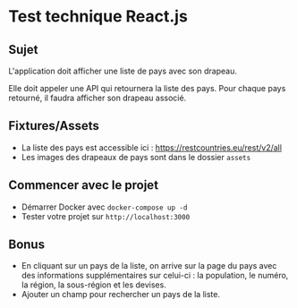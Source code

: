 # Test technique React.js

## Sujet

L'application doit afficher une liste de pays avec son drapeau.

Elle doit appeler une API qui retournera la liste des pays. Pour chaque pays retourné, il faudra afficher son drapeau associé.

## Fixtures/Assets

* La liste des pays est accessible ici : https://restcountries.eu/rest/v2/all
* Les images des drapeaux de pays sont dans le dossier `assets`

## Commencer avec le projet

* Démarrer Docker avec `docker-compose up -d`
* Tester votre projet sur `http://localhost:3000`

## Bonus

* En cliquant sur un pays de la liste, on arrive sur la page du pays avec des informations supplémentaires sur celui-ci : la population, le numéro, la région, la sous-région et les devises.
* Ajouter un champ pour rechercher un pays de la liste.
